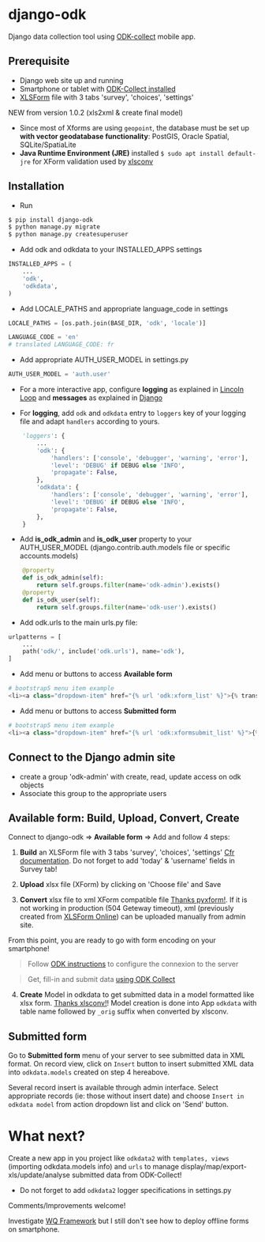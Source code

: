 # django-odk
Django data collection tool using [ODK-collect](https://play.google.com/store/apps/details?id=org.odk.collect.android&hl=en_US&gl=US) mobile app.


## Prerequisite
- Django web site up and running
- Smartphone or tablet with [ODK-Collect installed](https://play.google.com/store/apps/details?id=org.odk.collect.android&hl=en_US&gl=US)
- [XLSForm](https://xlsform.org/en/) file with 3 tabs 'survey', 'choices', 'settings'

NEW from version 1.0.2 (xls2xml & create final model)
- Since most of Xforms are using `geopoint`, the database must be set up **with vector geodatabase functionality**: PostGIS, Oracle Spatial, SQLite/SpatiaLite
- **Java Runtime Environment (JRE)** installed `$ sudo apt install default-jre` for XForm validation used by [xlsconv](https://github.com/wq/xlsform-converter)


## Installation
* Run

```bash
$ pip install django-odk
$ python manage.py migrate
$ python manage.py createsuperuser
```

* Add odk and odkdata to your INSTALLED_APPS settings
```py
INSTALLED_APPS = (
    ...
    'odk',
    'odkdata',
)
```

* Add LOCALE_PATHS and appropriate language_code in settings

```py
LOCALE_PATHS = [os.path.join(BASE_DIR, 'odk', 'locale')]

LANGUAGE_CODE = 'en'
# translated LANGUAGE_CODE: fr
```

* Add appropriate AUTH_USER_MODEL in settings.py
```py
AUTH_USER_MODEL = 'auth.user'
```

* For a more interactive app, configure **logging** as explained in [Lincoln Loop](https://lincolnloop.com/blog/django-logging-right-way/) and **messages** as explained in [Django](https://docs.djangoproject.com/en/4.0/ref/contrib/messages/)

* For **logging**, add `odk` and `odkdata` entry to `loggers` key of your logging file and adapt `handlers` according to yours.
```py
    'loggers': {
        ...
        'odk': {
            'handlers': ['console', 'debugger', 'warning', 'error'],
            'level': 'DEBUG' if DEBUG else 'INFO',
            'propagate': False,
        },
        'odkdata': {
            'handlers': ['console', 'debugger', 'warning', 'error'],
            'level': 'DEBUG' if DEBUG else 'INFO',
            'propagate': False,
        },
    }
```

* Add **is_odk_admin** and **is_odk_user** property to your AUTH_USER_MODEL (django.contrib.auth.models file or specific accounts.models)
```py
    @property
    def is_odk_admin(self):
        return self.groups.filter(name='odk-admin').exists()
    @property
    def is_odk_user(self):
        return self.groups.filter(name='odk-user').exists()        
```


* Add odk.urls to the main urls.py file:
```py
urlpatterns = [
    ...
    path('odk/', include('odk.urls'), name='odk'),
]
```

* Add menu or buttons to access **Available form**
```py
# bootstrap5 menu item example
<li><a class="dropdown-item" href="{% url 'odk:xform_list' %}">{% trans "ODK available forms" %}</a></li>
```

* Add menu or buttons to access **Submitted form**
```py
# bootstrap5 menu item example
<li><a class="dropdown-item" href="{% url 'odk:xformsubmit_list' %}">{% trans "ODK submitted forms" %}</a></li>
```

## Connect to the Django admin site
* create a group 'odk-admin' with create, read, update access on odk objects
* Associate this group to the appropriate users

## Available form: Build, Upload, Convert, Create
Connect to django-odk => **Available form** => Add and follow 4 steps:

1. **Build** an XLSForm file with 3 tabs 'survey', 'choices', 'settings' [Cfr documentation](https://docs.getodk.org/xlsform/). Do not forget to add 'today' & 'username' fields in Survey tab!

2. **Upload** xlsx file (XForm) by clicking on 'Choose file' and Save

3. **Convert** xlsx file to xml XForm compatible file [Thanks pyxform!](https://github.com/XLSForm/pyxform). If it is not working in production (504 Geteway timeout), xml (previously created from [XLSForm Online](https://getodk.org/xlsform/)) can be uploaded manually from admin site.

From this point, you are ready to go with form encoding on your smartphone!

> Follow [ODK instructions](https://docs.getodk.org/collect-connect/#configure-server-manually) to configure the connexion to the server

> Get, fill-in and submit data [using ODK Collect](https://docs.getodk.org/collect-using/)

4. **Create** Model in odkdata to get submitted data in a model formatted like xlsx form. [Thanks xlsconv!](https://github.com/wq/xlsform-converter)! Model creation is done into App `odkdata` with table name followed by `_orig` suffix when converted by xlsconv.

## Submitted form
Go to **Submitted form** menu of your server to see submitted data in XML format. On record view, click on `Insert` button to insert submitted XML data into `odkdata.models` created on step 4 hereabove.

Several record insert is available through admin interface. Select appropriate records (ie: those without insert date) and choose `Insert in odkdata model` from action dropdown list and click on 'Send' button.

# What next?
Create a new app in you project like `odkdata2` with `templates, views` (importing odkdata.models info) and `urls` to manage display/map/export-xls/update/analyse submitted data from ODK-Collect!

* Do not forget to add `odkdata2` logger specifications in settings.py

Comments/Improvements welcome!

Investigate [WQ Framework](https://wq.io/) but I still don't see how to deploy offline forms on smartphone.

